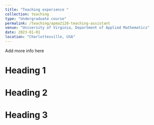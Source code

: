 ```yaml
---
title: "Teaching experience "
collection: teaching
type: "Undergraduate course"
permalink: /teaching/apma2120-teaching-assistant
venue: "University of Virginia, Department of Applied Mathematics"
date: 2023-01-01
location: "Charlottesville, USA"
---
```


Add more info here

Heading 1
======

Heading 2
======

Heading 3
======

